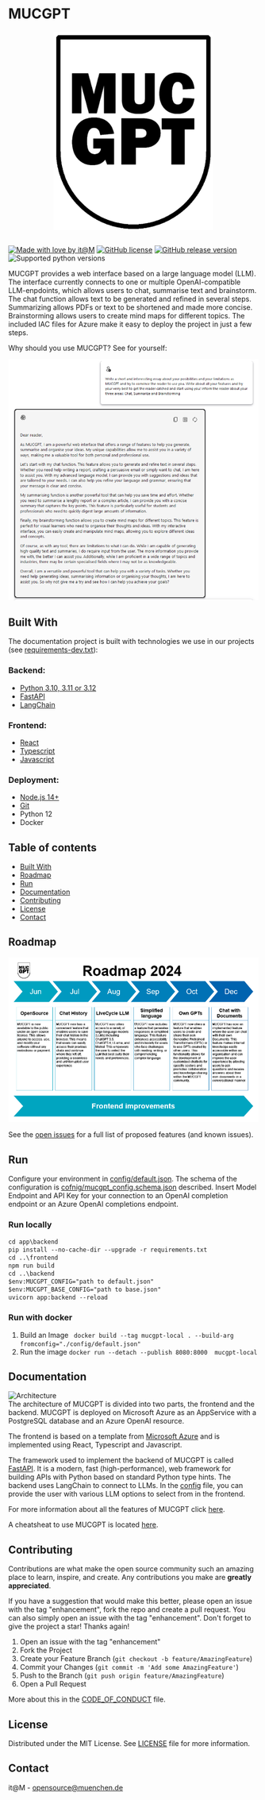 # MUCGPT

<!-- PROJECT LOGO -->
<div align="center">
  <a href="#">
    <img src="app/frontend/src/assets/mucgpt_black_filled.png" alt="Logo" height="400" style="display: block; margin: 0 auto; filter: invert(0)">
  </a>
</div>
<br />

<!-- ABOUT THE PROJECT -->
[![Made with love by it@M][made-with-love-shield]][itm-opensource]
[![GitHub license][license-shield]][license]
[![GitHub release version][github-release-shield]][releases]
![Supported python versions][python-versions-shield]

[made-with-love-shield]: https://img.shields.io/badge/made%20with%20%E2%9D%A4%20by-it%40M-yellow?style=for-the-badge
[license-shield]: https://img.shields.io/github/license/it-at-m/itm-prettier-codeformat?style=for-the-badge
[github-release-shield]: https://img.shields.io/github/v/release/it-at-m/mucgpt?style=for-the-badge
[python-versions-shield]: https://img.shields.io/badge/python-3.10|%203.11%20|%203.12-blue?style=for-the-badge

[itm-opensource]: https://opensource.muenchen.de/
[license]: https://github.com/it-at-m/mucgpt/blob/main/LICENSE
[releases]: https://github.com/it-at-m/mucgpt/releases
MUCGPT provides a web interface based on a large language model (LLM). The interface currently connects to one or multiple OpenAI-compatible LLM-enpdoints,  which allows users to chat, summarise text and brainstorm. The chat function allows text to be generated and refined in several steps. Summarizing allows PDFs or text to be shortened and made more concise. Brainstorming allows users to create mind maps for different topics. The included IAC files for Azure make it easy to deploy the project in just a few steps.

Why should you use MUCGPT? See for yourself:  
  
![Essay of MUCGPT to convince the user to use it!](/docs/convince-the-user.png) 


## Built With

The documentation project is built with technologies we use in our projects (see [requirements-dev.txt](/requirements-dev.txt)):
### Backend:
* [Python 3.10, 3.11 or 3.12](https://www.python.org/downloads/)
* [FastAPI](https://fastapi.tiangolo.com/)
* [LangChain](https://www.langchain.com/)

### Frontend:

* [React](https://de.react.dev/)
* [Typescript](https://www.typescriptlang.org/)
* [Javascript](https://wiki.selfhtml.org/wiki/JavaScript)

### Deployment:
  * [Node.js 14+](https://nodejs.org/en/download/package-manager)
  * [Git](https://git-scm.com/downloads)
  * Python 12
  * Docker

## Table of contents
* [Built With](#built-with)
* [Roadmap](#roadmap)
* [Run](#Run)
* [Documentation](#documentation)
* [Contributing](#contributing)
* [License](#license)
* [Contact](#contact)

## Roadmap

![Roadmap](/docs/roadmap_2024.png)


See the [open issues](https://github.com/it-at-m/mucgpt/issues) for a full list of proposed features (and known issues).

## Run
 Configure your environment in [config/default.json](config/default.json). The schema of the configuration is [cofnig/mucgpt_config.schema.json](config/mucgpt_config.schema.json) described.  Insert Model Endpoint and API Key for your connection to an OpenAI completion endpoint or an Azure OpenAI completions endpoint.
### Run locally
```
cd app\backend
pip install --no-cache-dir --upgrade -r requirements.txt   
cd ..\frontend
npm run build
cd ..\backend
$env:MUCGPT_CONFIG="path to default.json"
$env:MUCGPT_BASE_CONFIG="path to base.json"
uvicorn app:backend --reload   
```


### Run with docker
1. Build an Image
   ``` docker build --tag mucgpt-local . --build-arg   fromconfig="./config/default.json"```
2. Run the image ```docker run --detach --publish 8080:8000  mucgpt-local```


## Documentation
![Architecture](docs/appcomponents_en.png)  
 The architecture of MUCGPT is divided into two parts, the frontend and the backend. MUCGPT is deployed on Microsoft Azure as an AppService with a PostgreSQL database and an Azure OpenAI resource.
  
The frontend is based on a template from [Microsoft Azure](https://github.com/Azure-Samples/azure-search-openai-demo) and is implemented using React, Typescript and Javascript.
  
The framework used to implement the backend of MUCGPT is called [FastAPI](https://fastapi.tiangolo.com/). It is a modern, fast (high-performance), web framework for building APIs with Python based on standard Python type hints. The backend uses LangChain to connect to LLMs. In the [config](config/default.json) file, you can provide the user with various LLM options to select from in the frontend.

  
For more information about all the features of MUCGPT click [here](/docs/FEATURES.md).  
  
A cheatsheat to use MUCGPT is located [here](app/frontend/src/assets/mucgpt_cheatsheet.pdf).

## Contributing

Contributions are what make the open source community such an amazing place to learn, inspire, and create. Any contributions you make are **greatly appreciated**.

If you have a suggestion that would make this better, please open an issue with the tag "enhancement", fork the repo and create a pull request. You can also simply open an issue with the tag "enhancement".
Don't forget to give the project a star! Thanks again!

1. Open an issue with the tag "enhancement"
2. Fork the Project
3. Create your Feature Branch (`git checkout -b feature/AmazingFeature`)
4. Commit your Changes (`git commit -m 'Add some AmazingFeature'`)
5. Push to the Branch (`git push origin feature/AmazingFeature`)
6. Open a Pull Request

More about this in the [CODE_OF_CONDUCT](/CODE_OF_CONDUCT.md) file.


## License

Distributed under the MIT License. See [LICENSE](LICENSE) file for more information.


## Contact

it@M - opensource@muenchen.de

